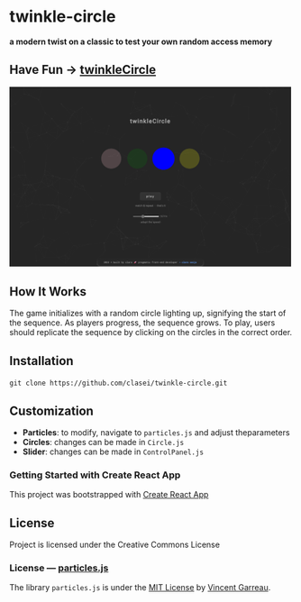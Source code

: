 # twinkle-circle
**a modern twist on a classic to test your own random access memory**

## Have Fun → [twinkleCircle](https://clasei.github.io/twinkle-circle/)
[<img src="./src/assets/twinkle-circle-screenshot-1.png" alt="twinkle-circle screenshot" width="500"/>](./src/assets/twinkle-circle-screenshot-1.png)


## How It Works
The game initializes with a random circle lighting up, signifying the start of the sequence. As players progress, the sequence grows. To play, users should replicate the sequence by clicking on the circles in the correct order.

## Installation
`git clone https://github.com/clasei/twinkle-circle.git`

## Customization
- **Particles**: to modify, navigate to `particles.js` and adjust theparameters
- **Circles**: changes can be made in `Circle.js`
- **Slider**: changes can be made in `ControlPanel.js` 


### Getting Started with Create React App
This project was bootstrapped with [Create React App](https://github.com/facebook/create-react-app)

## License
Project is licensed under the Creative Commons License

### License — [particles.js](https://github.com/VincentGarreau/particles.js)
The library `particles.js` is under the [MIT License](https://github.com/VincentGarreau/particles.js/blob/master/LICENSE.md) by [Vincent Garreau](https://github.com/VincentGarreau).

